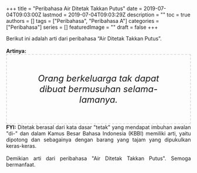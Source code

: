 +++
title = "Peribahasa Air Ditetak Takkan Putus"
date = 2019-07-04T09:03:00Z
lastmod = 2019-07-04T09:03:29Z
description = ""
toc = true
authors = []
tags = ["Peribahasa", "Peribahasa A"]
categories = ["Peribahasa"]
series = []
featuredImage = ""
draft = false
+++

<div dir="ltr" style="text-align: left;" trbidi="on"><div style="text-align: justify;">Berikut ini adalah arti dari peribahasa “Air Ditetak Takkan Putus”.</div><br /><div style="text-align: justify;"><b>Artinya:</b></div><div style="border: 2px dashed #ddd; font-size: 24px; height: auto; margin: 0 auto; padding: 50px; text-align: center; width: auto;"><i>Orang berkeluarga tak dapat dibuat bermusuhan selama-lamanya.</i></div><div style="text-align: justify;"><b>FYI:</b> Ditetak berasal dari kata dasar "tetak" yang mendapat imbuhan awalan "di-" dan dalam Kamus Besar Bahasa Indonesia (KBBI) memiliki arti, yaitu dipotong dan sebagainya dengan barang yang tajam yang dipukulkan keras-keras.<br /><br /></div><div style="text-align: justify;">Demikian arti dari peribahasa "Air Ditetak Takkan Putus". Semoga bermanfaat.</div></div>
